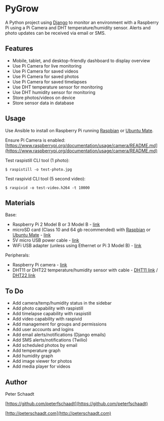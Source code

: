 PyGrow
======

A Python project using [Django](https://www.djangoproject.com) to monitor an environment with a Raspberry Pi using a Pi Camera and DHT temperature/humidity sensor. Alerts and photo updates can be received via email or SMS.


Features
--------

- Mobile, tablet, and desktop-friendly dashboard to display overview
- Use Pi Camera for live monitoring
- Use Pi Camera for saved videos
- Use Pi Camera for saved photos
- Use Pi Camera for saved timelapses
- Use DHT temperature sensor for monitoring
- Use DHT humidity sensor for monitoring
- Store photos/videos on device
- Store sensor data in database


Usage
-----

Use Ansible to install on Raspberry Pi running [Raspbian](https://www.raspberrypi.org/downloads/raspbian) or [Ubuntu Mate](https://ubuntu-mate.org/raspberry-pi).

Ensure Pi Camera is enabled:
[https://www.raspberrypi.org/documentation/usage/camera/README.md](https://www.raspberrypi.org/documentation/usage/camera/README.md)

Test raspistill CLI tool (1 photo):
```
$ raspistill -o test-photo.jpg
```

Test raspivid CLI tool (5 second video):
```
$ raspivid -o test-video.h264 -t 10000
```


Materials
---------

Base:

- Raspberry Pi 2 Model B or 3 Model B - [link](https://smile.amazon.com/Raspberry-Pi-Model-Project-Board/dp/B00T2U7R7I)
- microSD card (Class 10 and 64 gb recommended) with [Raspbian](https://www.raspberrypi.org/downloads/raspbian) or [Ubuntu Mate](https://ubuntu-mate.org/raspberry-pi) - [link](https://smile.amazon.com/SanDisk-MicroSDHC-Standard-Packaging-SDSDQUAN-008G-G4A/dp/B00M55C0VU)
- 5V micro USB power cable - [link](https://smile.amazon.com/JBtek-Raspberry-Micro-Cable-Switch/dp/B00JU24Z3W)
- WiFi USB adapter (unless using Ethernet or Pi 3 Model B) - [link](https://smile.amazon.com/Edimax-EW-7811Un-150Mbps-Raspberry-Supports/dp/B003MTTJOY)

Peripherals:

- Raspberry Pi camera - [link](https://smile.amazon.com/gp/product/B00E1GGE40)
- DHT11 or DHT22 temperature/humidity sensor with cable - [DHT11 link](https://smile.amazon.com/uxcell-Sensitivity-Temperature-Humidity-20-90%25RH/dp/B00BXWUWRA) / [DHT22 link](https://smile.amazon.com/CHENBO-Digital-Temperature-Humidity-Sensor/dp/B014SMNBJC)


To Do
-----

- Add camera/temp/humidity status in the sidebar
- Add photo capability with raspistill
- Add timelapse capability with raspistill
- Add video capability with raspivid
- Add management for groups and permissions
- Add user accounts and logins
- Add email alerts/notifications (Django emails)
- Add SMS alerts/notifications (Twilio)
- Add scheduled photos by email
- Add temperature graph
- Add humidity graph
- Add image viewer for photos
- Add media player for videos


Author
------

Peter Schaadt

[https://github.com/peterfschaadt](https://github.com/peterfschaadt)

[http://peterschaadt.com](http://peterschaadt.com)
